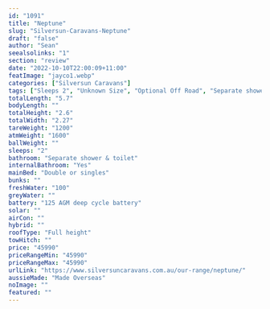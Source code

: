 ```yaml
---
id: "1091"
title: "Neptune"
slug: "Silversun-Caravans-Neptune"
draft: "false"
author: "Sean"
seealsolinks: "1"
section: "review"
date: "2022-10-10T22:00:09+11:00"
featImage: "jayco1.webp"
categories: ["Silversun Caravans"]
tags: ["Sleeps 2", "Unknown Size", "Optional Off Road", "Separate shower & toilet", "Full height", "Under 50k"]
totalLength: "5.7"
bodyLength: ""
totalHeight: "2.6"
totalWidth: "2.27"
tareWeight: "1200"
atmWeight: "1600"
ballWeight: ""
sleeps: "2"
bathroom: "Separate shower & toilet"
internalBathroom: "Yes"
mainBed: "Double or singles"
bunks: ""
freshWater: "100"
greyWater: ""
battery: "125 AGM deep cycle battery"
solar: ""
airCon: ""
hybrid: ""
roofType: "Full height"
towHitch: ""
price: "45990"
priceRangeMin: "45990"
priceRangeMax: "45990"
urlLink: "https://www.silversuncaravans.com.au/our-range/neptune/"
aussieMade: "Made Overseas"
noImage: ""
featured: ""
---
```

